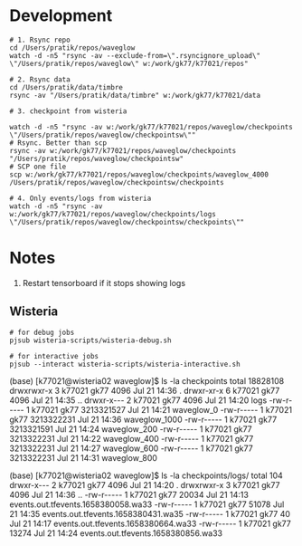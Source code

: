 # Development
```
# 1. Rsync repo
cd /Users/pratik/repos/waveglow
watch -d -n5 "rsync -av --exclude-from=\".rsyncignore_upload\" \"/Users/pratik/repos/waveglow\" w:/work/gk77/k77021/repos"

# 2. Rsync data
cd /Users/pratik/data/timbre
rsync -av "/Users/pratik/data/timbre" w:/work/gk77/k77021/data

# 3. checkpoint from wisteria

watch -d -n5 "rsync -av w:/work/gk77/k77021/repos/waveglow/checkpoints \"/Users/pratik/repos/waveglow/checkpointsw\""
# Rsync. Better than scp
rsync -av w:/work/gk77/k77021/repos/waveglow/checkpoints "/Users/pratik/repos/waveglow/checkpointsw"
# SCP one file
scp w:/work/gk77/k77021/repos/waveglow/checkpoints/waveglow_4000 /Users/pratik/repos/waveglow/checkpointsw/checkpoints

# 4. Only events/logs from wisteria
watch -d -n5 "rsync -av w:/work/gk77/k77021/repos/waveglow/checkpoints/logs \"/Users/pratik/repos/waveglow/checkpointsw/checkpoints\""

```
# Notes

1. Restart tensorboard if it stops showing logs

## Wisteria

```
# for debug jobs 
pjsub wisteria-scripts/wisteria-debug.sh

# for interactive jobs
pjsub --interact wisteria-scripts/wisteria-interactive.sh

```

(base) [k77021@wisteria02 waveglow]$ ls -la checkpoints
total 18828108
drwxrwxr-x 3 k77021 gk77       4096 Jul 21 14:36 .
drwxr-xr-x 6 k77021 gk77       4096 Jul 21 14:35 ..
drwxr-x--- 2 k77021 gk77       4096 Jul 21 14:20 logs
-rw-r----- 1 k77021 gk77 3213321527 Jul 21 14:21 waveglow_0
-rw-r----- 1 k77021 gk77 3213322231 Jul 21 14:36 waveglow_1000
-rw-r----- 1 k77021 gk77 3213321591 Jul 21 14:24 waveglow_200
-rw-r----- 1 k77021 gk77 3213322231 Jul 21 14:22 waveglow_400
-rw-r----- 1 k77021 gk77 3213322231 Jul 21 14:27 waveglow_600
-rw-r----- 1 k77021 gk77 3213322231 Jul 21 14:31 waveglow_800

(base) [k77021@wisteria02 waveglow]$ ls -la checkpoints/logs/
total 104
drwxr-x--- 2 k77021 gk77  4096 Jul 21 14:20 .
drwxrwxr-x 3 k77021 gk77  4096 Jul 21 14:36 ..
-rw-r----- 1 k77021 gk77 20034 Jul 21 14:13 events.out.tfevents.1658380058.wa33
-rw-r----- 1 k77021 gk77 51078 Jul 21 14:35 events.out.tfevents.1658380431.wa35
-rw-r----- 1 k77021 gk77    40 Jul 21 14:17 events.out.tfevents.1658380664.wa33
-rw-r----- 1 k77021 gk77 13274 Jul 21 14:24 events.out.tfevents.1658380856.wa33

